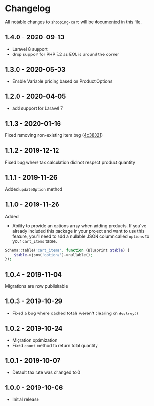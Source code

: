# Changelog

All notable changes to `shopping-cart` will be documented in this file.

## 1.4.0 - 2020-09-13

- Laravel 8 support
- drop support for PHP 7.2 as EOL is around the corner

## 1.3.0 - 2020-05-03

- Enable Variable pricing based on Product Options

## 1.2.0 - 2020-04-05

- add support for Laravel 7

## 1.1.3 - 2020-01-16

Fixed removing non-existing item bug ([4c38021](https://github.com/treeStoneIT/shopping-cart/commit/4c3802147efbef0066e05fe2f5f2810e2d8ea32f))

## 1.1.2 - 2019-12-12

Fixed bug where tax calculation did not respect product quantity

## 1.1.1 - 2019-11-26

Added `updateOption` method

## 1.1.0 - 2019-11-26

Added:
- Ability to provide an options array when adding products. If you've already included this package in your project and want to use this feature, you'll need to add a nullable JSON column called `options` to your `cart_items` table.
```php
Schema::table('cart_items', function (Blueprint $table) {
    $table->json('options')->nullable();
});
```

## 1.0.4 - 2019-11-04

Migrations are now publishable

## 1.0.3 - 2019-10-29

- Fixed a bug where cached totals weren't clearing on `destroy()`

## 1.0.2 - 2019-10-24

- Migration optimization
- Fixed `count` method to return total quantity

## 1.0.1 - 2019-10-07

- Default tax rate was changed to 0

## 1.0.0 - 2019-10-06

- Initial release
